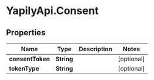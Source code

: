# YapilyApi.Consent

## Properties
Name | Type | Description | Notes
------------ | ------------- | ------------- | -------------
**consentToken** | **String** |  | [optional] 
**tokenType** | **String** |  | [optional] 


